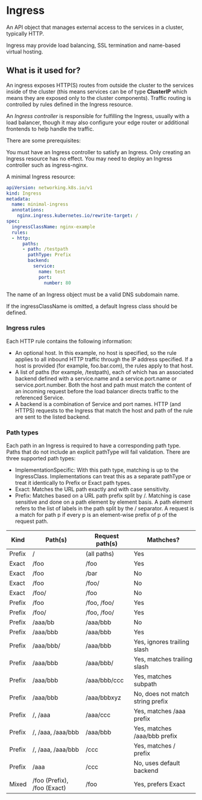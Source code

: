 # Ingress

An API object that manages external access to the services in a cluster, typically HTTP.

Ingress may provide load balancing, SSL termination and name-based virtual hosting.

## What is it used for?

An ingress exposes HTTP(S) routes from outside the cluster to the services inside of the cluster (this means services can be of type **ClusterIP** which means they are exposed only to the cluster components). Traffic routing is controlled by rules defined in the Ingress resource.

An *Ingress controller* is responsible for fulfilling the Ingress, usually with a load balancer, though it may also configure your edge router or additional frontends to help handle the traffic.

There are some prerequisites:

You must have an Ingress controller to satisfy an Ingress. Only creating an Ingress resource has no effect. You may need to deploy an Ingress controller such as ingress-nginx.

A minimal Ingress resource:

```yaml
apiVersion: networking.k8s.io/v1
kind: Ingress
metadata:
  name: minimal-ingress
  annotations:
    nginx.ingress.kubernetes.io/rewrite-target: /
spec:
  ingressClassName: nginx-example
  rules:
  - http:
      paths:
      - path: /testpath
        pathType: Prefix
        backend:
          service:
            name: test
            port:
              number: 80
```


The name of an Ingress object must be a valid DNS subdomain name.

If the ingressClassName is omitted, a default Ingress class should be defined.

### Ingress rules

Each HTTP rule contains the following information:
-   An optional host. In this example, no host is specified, so the rule applies to all inbound HTTP traffic through the IP address specified. If a host is provided (for example, foo.bar.com), the rules apply to that host.
-   A list of paths (for example, /testpath), each of which has an associated backend defined with a service.name and a service.port.name or service.port.number. Both the host and path must match the content of an incoming request before the load balancer directs traffic to the referenced Service.
-   A backend is a combination of Service and port names. HTTP (and HTTPS) requests to the Ingress that match the host and path of the rule are sent to the listed backend.

### Path types

Each path in an Ingress is required to have a corresponding path type. Paths that do not include an explicit pathType will fail validation. There are three supported path types:

-   ImplementationSpecific: With this path type, matching is up to the IngressClass. Implementations can treat this as a separate pathType or treat it identically to Prefix or Exact path types.
-   Exact: Matches the URL path exactly and with case sensitivity.
-   Prefix: Matches based on a URL path prefix split by /. Matching is case sensitive and done on a path element by element basis. A path element refers to the list of labels in the path split by the / separator. A request is a match for path p if every p is an element-wise prefix of p of the request path.

|Kind   | Path(s)   | Request path(s)   | Mathches? |
|-------|-----------|-------------------|-----------|
|Prefix | /         |(all paths)        |Yes        |
|Exact	|/foo	    |/foo	            |Yes
|Exact	|/foo	    |/bar	            |No
|Exact	|/foo	    |/foo/	            |No
|Exact	|/foo/	    |/foo	            |No
|Prefix	|/foo	    |/foo, /foo/	    |Yes
|Prefix	|/foo/	    |/foo, /foo/	    |Yes
|Prefix	|/aaa/bb	|/aaa/bbb	        |No
|Prefix	|/aaa/bbb	|/aaa/bbb	        |Yes
|Prefix	|/aaa/bbb/	|/aaa/bbb	        |Yes, ignores trailing slash
|Prefix	|/aaa/bbb	|/aaa/bbb/	        |Yes, matches trailing slash
|Prefix	|/aaa/bbb	|/aaa/bbb/ccc	    |Yes, matches subpath
|Prefix	|/aaa/bbb	|/aaa/bbbxyz	    |No, does not match string prefix
|Prefix	|/, /aaa	|/aaa/ccc	        |Yes, matches /aaa prefix
|Prefix	|/, /aaa, /aaa/bbb  |	/aaa/bbb    |Yes, matches /aaa/bbb prefix
|Prefix	|/, /aaa, /aaa/bbb  |	/ccc    |Yes, matches / prefix
|Prefix	|/aaa	    |/ccc   |No, uses default backend
|Mixed	|/foo (Prefix), /foo (Exact)    |/foo   |Yes, prefers Exact